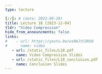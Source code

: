 ```yaml
---
type: lecture

[//]: # (date: 2022-09-29)
title: Lecture 18 [2023-12-04]
tldr: "Video Compression"
hide_from_announcments: false
links:
#    - url: https://youtu.be/wsRAJtCQRUQ
#      name: video
   - url: /static_files/L18.pdf
     name: Video Compression Slides
   - url: /static_files/L18_conclusion.pdf
     name: Conclusion Slides
---
```


    




